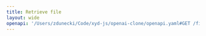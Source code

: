 ```yaml
---
title: Retrieve file
layout: wide
openapi: '/Users/zdunecki/Code/xyd-js/openai-clone/openapi.yaml#GET /files/{file_id}'
---
```


